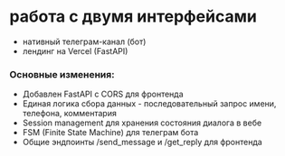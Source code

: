 # работа с двумя интерфейсами

- нативный телеграм-канал (бот)
- лендинг на Vercel (FastAPI)

### Основные изменения:

- Добавлен FastAPI с CORS для фронтенда
- Единая логика сбора данных - последовательный запрос имени, телефона, комментария
- Session management для хранения состояния диалога в вебе
- FSM (Finite State Machine) для телеграм бота
- Общие эндпоинты /send_message и /get_reply для фронтенда
